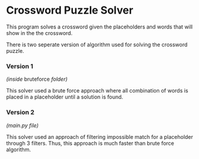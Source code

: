 # Crossword Puzzle Solver

This program solves a crossword given the placeholders and words that will show in the the crossword.

There is two seperate version of algorithm used for solving the crossword puzzle.

### Version 1

*(inside* bruteforce *folder)*

This solver used a brute force approach where all combination of words is placed in a placeholder until a solution is found.

### Version 2

*(main.py file)*

This solver used an approach of filtering impossible match for a placeholder through 3 filters. Thus, this approach is much faster than brute force algorithm.
